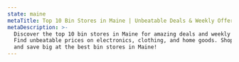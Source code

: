 ```yaml
---
state: maine
metaTitle: Top 10 Bin Stores in Maine | Unbeatable Deals & Weekly Offers
metaDescription: >-
  Discover the top 10 bin stores in Maine for amazing deals and weekly offers.
  Find unbeatable prices on electronics, clothing, and home goods. Shop smart
  and save big at the best bin stores in Maine!
---
```


